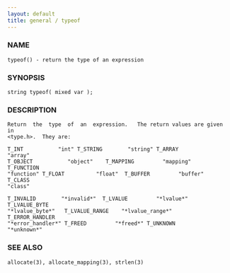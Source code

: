 ```yaml
---
layout: default
title: general / typeof
---
```


### NAME

    typeof() - return the type of an expression


### SYNOPSIS

    string typeof( mixed var );


### DESCRIPTION

    Return  the  type  of  an  expression.   The return values are given in
    <type.h>.  They are:

    T_INT           "int" T_STRING        "string" T_ARRAY          "array"
    T_OBJECT           "object"    T_MAPPING         "mapping"   T_FUNCTION
    "function" T_FLOAT          "float"  T_BUFFER         "buffer"  T_CLASS
    "class"

    T_INVALID        "*invalid*"  T_LVALUE         "*lvalue*" T_LVALUE_BYTE
    "*lvalue_byte*"   T_LVALUE_RANGE    "*lvalue_range*"    T_ERROR_HANDLER
    "*error_handler*" T_FREED         "*freed*" T_UNKNOWN       "*unknown*"


### SEE ALSO

    allocate(3), allocate_mapping(3), strlen(3)
